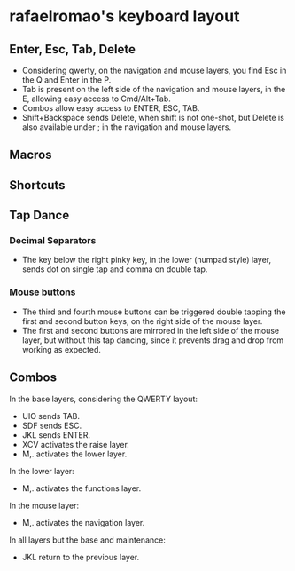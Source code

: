 # rafaelromao's keyboard layout

## Enter, Esc, Tab, Delete
- Considering qwerty, on the navigation and mouse layers, you find Esc in the Q and Enter in the P.
- Tab is present on the left side of the navigation and mouse layers, in the E, allowing easy access to Cmd/Alt+Tab.
- Combos allow easy access to ENTER, ESC, TAB.
- Shift+Backspace sends Delete, when shift is not one-shot, but Delete is also available under ; in the navigation and mouse layers.

## Macros

## Shortcuts

## Tap Dance

### Decimal Separators
- The key below the right pinky key, in the lower (numpad style) layer, sends dot on single tap and comma on double tap.

### Mouse buttons
- The third and fourth mouse buttons can be triggered double tapping the first and second button keys, on the right side of the mouse layer.
- The first and second buttons are mirrored in the left side of the mouse layer, but without this tap dancing, since it prevents drag and drop from working as expected.

## Combos

In the base layers, considering the QWERTY layout:
- UIO sends TAB. 
- SDF sends ESC.
- JKL sends ENTER.
- XCV activates the raise layer.
- M,. activates the lower layer.

In the lower layer:
- M,. activates the functions layer.

In the mouse layer:
- M,. activates the navigation layer.

In all layers but the base and maintenance:
- JKL return to the previous layer.
